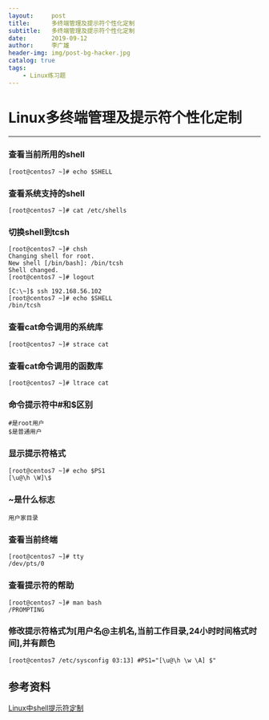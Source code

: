```yaml
---
layout:     post
title:      多终端管理及提示符个性化定制
subtitle:   多终端管理及提示符个性化定制
date:       2019-09-12
author:     李广雄
header-img: img/post-bg-hacker.jpg
catalog: true
tags:
    - Linux练习题
---
```


# Linux多终端管理及提示符个性化定制

---
### 查看当前所用的shell

	[root@centos7 ~]# echo $SHELL
	  
### 查看系统支持的shell

	[root@centos7 ~]# cat /etc/shells
	  
### 切换shell到tcsh

	[root@centos7 ~]# chsh
	Changing shell for root.
	New shell [/bin/bash]: /bin/tcsh  
	Shell changed.	   
	[root@centos7 ~]# logout
	
	[C:\~]$ ssh 192.168.56.102
	[root@centos7 ~]# echo $SHELL
	/bin/tcsh

### 查看cat命令调用的系统库

	[root@centos7 ~]# strace cat

### 查看cat命令调用的函数库

	[root@centos7 ~]# ltrace cat

### 命令提示符中#和$区别

	#是root用户
	$是普通用户

### 显示提示符格式

	[root@centos7 ~]# echo $PS1
	[\u@\h \W]\$

### ~是什么标志

	用户家目录

### 查看当前终端

	[root@centos7 ~]# tty
	/dev/pts/0    

### 查看提示符的帮助

	[root@centos7 ~]# man bash
	/PROMPTING

### 修改提示符格式为[用户名@主机名,当前工作目录,24小时时间格式时间],并有颜色

	[root@centos7 /etc/sysconfig 03:13] #PS1="[\u@\h \w \A] $"
    
## 参考资料
[Linux中shell提示符定制](https://blog.csdn.net/mountzf/article/details/51743207)

